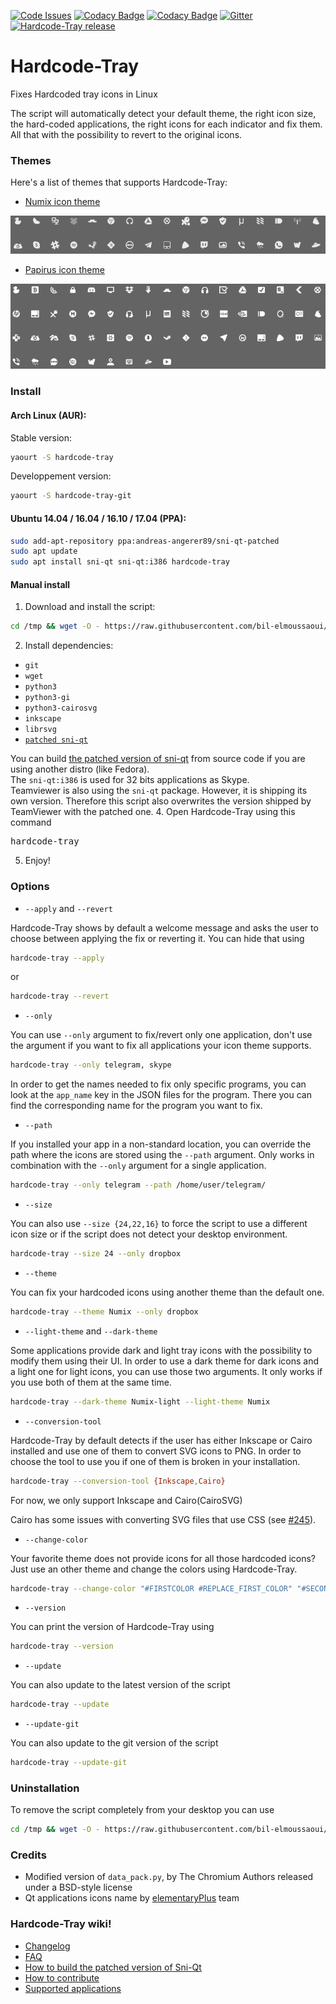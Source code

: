 [![Code Issues](https://www.quantifiedcode.com/api/v1/project/6ebdcd35681d424285ddf9e00e74b6e2/badge.svg)](https://www.quantifiedcode.com/app/project/6ebdcd35681d424285ddf9e00e74b6e2)
[![Codacy Badge](https://api.codacy.com/project/badge/Grade/4d5c0768b874407bb1dcc2f928899ba5)](https://www.codacy.com/app/bil-elmoussaoui/Hardcode-Tray?utm_source=github.com&amp;utm_medium=referral&amp;utm_content=bil-elmoussaoui/Hardcode-Tray&amp;utm_campaign=Badge_Grade)
[![Codacy Badge](https://api.codacy.com/project/badge/Coverage/4d5c0768b874407bb1dcc2f928899ba5)](https://www.codacy.com/app/bil-elmoussaoui/Hardcode-Tray?utm_source=github.com&amp;utm_medium=referral&amp;utm_content=bil-elmoussaoui/Hardcode-Tray&amp;utm_campaign=Badge_Coverage)
[![Gitter](https://img.shields.io/gitter/room/nwjs/nw.js.svg)](https://gitter.im/Hardcode-Tray/Lobby?utm_source=share-link&utm_medium=link&utm_campaign=share-link)
[![Hardcode-Tray
release](https://img.shields.io/badge/release-v3.6-blue.svg)](https://github.com/bil-elmoussaoui/Hardcode-Tray/releases)

# Hardcode-Tray

Fixes Hardcoded tray icons in Linux

The script will automatically detect your default theme, the right icon size, the hard-coded applications, the right icons for each indicator and fix them. All that with the possibility to revert to the original icons.

### Themes
Here's a list of themes that supports Hardcode-Tray:
  - [Numix icon theme](https://github.com/numixproject/numix-icon-theme)

 <div align="center"><img src="screenshots/numix.png" alt="Preview" /></div>

  - [Papirus icon theme](https://github.com/PapirusDevelopmentTeam/papirus-icon-theme)

 <div align="center"><img src="screenshots/papirus.png" alt="Preview" /></div>

### Install

#### Arch Linux (AUR):
Stable version:
```bash
yaourt -S hardcode-tray
```
Developpement version:
```bash
yaourt -S hardcode-tray-git
```
#### Ubuntu 14.04 / 16.04 / 16.10 / 17.04 (PPA):
```bash
sudo add-apt-repository ppa:andreas-angerer89/sni-qt-patched
sudo apt update
sudo apt install sni-qt sni-qt:i386 hardcode-tray
```
#### Manual install
  1. Download and install the script:
  ```bash
  cd /tmp && wget -O - https://raw.githubusercontent.com/bil-elmoussaoui/Hardcode-Tray/master/install.sh | bash
  ```

  2. Install dependencies:
   - `git`
   - `wget`
   - `python3`
   - `python3-gi`
   - `python3-cairosvg`
   - `inkscape`
   - `librsvg`
   - [`patched sni-qt`](https://launchpad.net/~cybre/+archive/ubuntu/sni-qt-eplus)

  You can build [the patched version of sni-qt](https://github.com/bil-elmoussaoui/Hardcode-Tray/wiki/How-to-build-Sni-qt) from source code if you are using another distro (like Fedora).<br />
  The `sni-qt:i386` is used for 32 bits applications as Skype.<br />
  Teamviewer is also using the `sni-qt` package. However, it is shipping its own version. Therefore this script also overwrites the version shipped by TeamViewer with the patched one.
  4. Open Hardcode-Tray using this command<br/>
  <pre>hardcode-tray</pre>
  5. Enjoy!

### Options
- `--apply` and `--revert`

Hardcode-Tray shows by default a welcome message and asks the user to choose between applying the fix or reverting it. You can hide that using
```bash
hardcode-tray --apply
```
or

```bash
hardcode-tray --revert
```

- `--only`

You can use `--only` argument to fix/revert only one application, don't use the argument if you want to fix all applications your icon theme supports.
```bash
hardcode-tray --only telegram, skype
```

In order to get the names needed to fix only specific programs, you can look at the `app_name` key in the JSON files for the program. There you can find the corresponding name for the program you want to fix.

- `--path`

If you installed your app in a non-standard location, you can override the path where the icons are stored using the `--path` argument. Only works in combination with the `--only` argument for a single application.
```bash
hardcode-tray --only telegram --path /home/user/telegram/
```

- `--size`

You can also use `--size {24,22,16}` to force the script to use a different icon size or if the script does not detect your desktop environment.
```bash
hardcode-tray --size 24 --only dropbox
```

- `--theme`

You can fix your hardcoded icons using another theme than the default one.
```bash
hardcode-tray --theme Numix --only dropbox
```

- `--light-theme` and `--dark-theme`

Some applications provide dark and light tray icons with the possibility to modify them using their UI. In order to use a dark theme for dark icons and a light one for light icons, you can use those two arguments. It only works if you use both of them at the same time.
```bash
hardcode-tray --dark-theme Numix-light --light-theme Numix
```

- `--conversion-tool`

Hardcode-Tray by default detects if the user has either Inkscape or Cairo installed and use one of them to convert SVG icons to PNG. In order to choose the tool to use you if one of them is broken in your installation.
```bash
hardcode-tray --conversion-tool {Inkscape,Cairo}
```
For now, we only support Inkscape and Cairo(CairoSVG)

Cairo has some issues with converting SVG files that use CSS (see [#245](https://github.com/bil-elmoussaoui/Hardcode-Tray/issues/245)).

- `--change-color`

Your favorite theme does not provide icons for all those hardcoded icons? Just use an other theme and change the colors using Hardcode-Tray.
```bash
hardcode-tray --change-color "#FIRSTCOLOR #REPLACE_FIRST_COLOR" "#SECONDCOLOR #REPLACE_SECOND_COLOR"...
```

- `--version`

You can print the version of Hardcode-Tray using
```bash
hardcode-tray --version
```

- `--update`

You can also update to the latest version of the script
```bash
hardcode-tray --update
```

- `--update-git`

You can also update to the git version of the script
```bash
hardcode-tray --update-git
```

### Uninstallation
To remove the script completely from your desktop you can use
```bash
cd /tmp && wget -O - https://raw.githubusercontent.com/bil-elmoussaoui/Hardcode-Tray/master/uninstall.sh | bash
```

### Credits
- Modified version of `data_pack.py`, by The Chromium Authors released under a BSD-style license
- Qt applications icons name by [elementaryPlus](https://github.com/mank319/elementaryPlus) team

### Hardcode-Tray wiki!
- [Changelog](https://github.com/bil-elmoussaoui/Hardcode-Tray/wiki/Changelog)
- [FAQ](https://github.com/bil-elmoussaoui/Hardcode-Tray/wiki/FAQ)
- [How to build the patched version of Sni-Qt](https://github.com/bil-elmoussaoui/Hardcode-Tray/wiki/How-to-build-sni-qt)
- [How to contribute](https://github.com/bil-elmoussaoui/Hardcode-Tray/wiki/How-to-contribute)
- [Supported applications](https://github.com/bil-elmoussaoui/Hardcode-Tray/wiki/Supported-applications)
